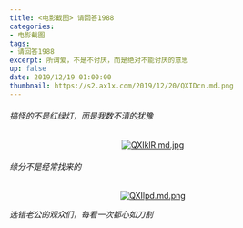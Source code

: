 ```yaml
---
title: <电影截图> 请回答1988
categories:
- 电影截图
tags: 
- 请回答1988
excerpt: 所谓爱，不是不讨厌，而是绝对不能讨厌的意思
up: false
date: 2019/12/19 01:00:00
thumbnail: https://s2.ax1x.com/2019/12/20/QXIDcn.md.png
---
```

###### 搞怪的不是红绿灯，而是我数不清的犹豫

  <div align="center">

[![QXIklR.md.jpg](https://s2.ax1x.com/2019/12/20/QXIklR.md.jpg)](https://imgchr.com/i/QXIklR)

  </div>

###### 缘分不是经常找来的
  <div align="center">

[![QXIlpd.md.png](https://s2.ax1x.com/2019/12/20/QXIlpd.md.png)](https://imgchr.com/i/QXIlpd)

  </div>

*选错老公的观众们，每看一次都心如刀割*
